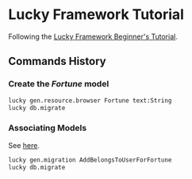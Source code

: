 # Lucky Framework Tutorial

Following the [Lucky Framework Beginner's Tutorial](https://luckyframework.org/guides/tutorial).

## Commands History

### Create the *Fortune* model

```sh
lucky gen.resource.browser Fortune text:String
lucky db.migrate
```

### Associating Models

See [here](https://luckyframework.org/guides/tutorial/associations).

```sh
lucky gen.migration AddBelongsToUserForFortune
lucky db.migrate
```
